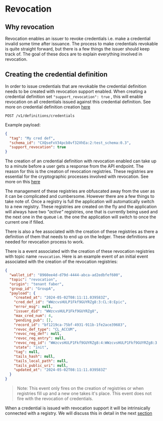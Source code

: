 # Revocation

## Why revocation

Revocation enables an issuer to revoke credentials i.e. make a credential
invalid some time after issuance.
The process to make credentials revokable is quite straight forward, but there
is a few things the issuer should keep track of.
The goal of these docs are to explain everything involved in revocation.

## Creating the credential definition

In order to issue credentials that are revokable the credential definition needs
to be created with revocation support enabled.
When creating a credential definition set `"support_revocation": true` ,
this will enable revocation on all credentials issued against this credential
definition. See more on credential definition creation
[here](../3.%20Create%20Credential%20Definition.md)

```http
POST /v1/definitions/credentials
```

Example payload:

```json
{
  "tag": "My cred def",
  "schema_id": "CXQseFxV34pcb8vf32XhEa:2:test_schema:0.3",
  "support_revocation": true
}
```

The creation of an credential definition with revocation enabled can take up to
a minute before a user gets a response from the API endpoint. The reason for
this is the creation of revocation registries. These registries are essential
for the cryptographic processes involved with revocation.
See more on this
[here](https://github.com/hyperledger/indy-hipe/blob/main/text/0011-cred-revocation/README.md)

The management of these registries are obfuscated away from the user as it can
be complicated and cumbersome. However there are a few things to take note of.
Once a registry is full the application will automatically switch to a new
registry.
These registries are created on the fly and the application will always have two
_"active"_ registries, one that is currently being used and the next one in the
queue i.e. the one the application will switch to once the current one if filled.

There is also a fee associated with the creation of these registries as there a
definition of them that needs to end up on the ledger.
These definitions are needed for revocation process to work.

There is a event associated with the creation of these revocation registries
with topic name `revocation`.
Here is an example event of an initial event associated with the creation of the
revocation registries:

```json
{
  "wallet_id": "8960ee4d-d79d-4444-abca-ad2edbfef600",
  "topic": "revocation",
  "origin": "tenant faber",
  "group_id": "GroupA",
  "payload": {
    "created_at": "2024-05-02T08:11:11.039583Z",
    "cred_def_id": "WWzcvsHULP1Fkf9GUYRZg8:3:CL:8:Epic",
    "error_msg": null,
    "issuer_did": "WWzcvsHULP1Fkf9GUYRZg8",
    "max_cred_num": 4,
    "pending_pub": [],
    "record_id": "bf1219ca-75bf-4931-911b-1fe2ace39683",
    "revoc_def_type": "CL_ACCUM",
    "revoc_reg_def": null,
    "revoc_reg_entry": null,
    "revoc_reg_id": "WWzcvsHULP1Fkf9GUYRZg8:4:WWzcvsHULP1Fkf9GUYRZg8:3:CL:8:Epic:CL_ACCUM:bf1219ca-75bf-4931-911b-1fe2ace39683",
    "state": "init",
    "tag": null,
    "tails_hash": null,
    "tails_local_path": null,
    "tails_public_uri": null,
    "updated_at": "2024-05-02T08:11:11.039583Z"
  }
}
```

> Note: This event only fires on the creation of registries or when registries
> fill up and a new one takes it's place. This event does not fire with the
> revocation of credentials.

When a credential is issued with revocation support it will be intrinsically
connected with a registry.
We will discuss this in detail in the next [section](2.%20Issue%20Credential.md)
